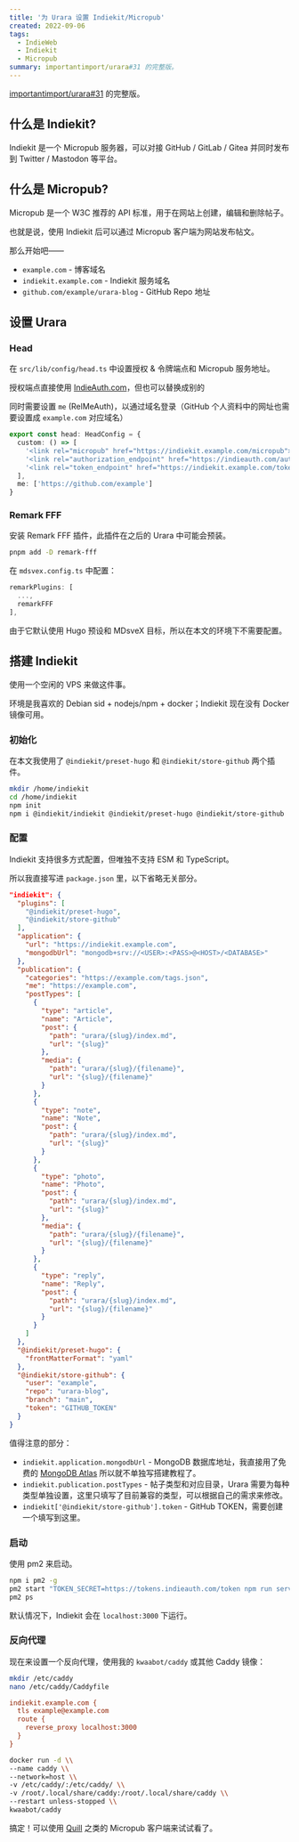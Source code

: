 ```yaml
---
title: '为 Urara 设置 Indiekit/Micropub'
created: 2022-09-06
tags:
  - IndieWeb
  - Indiekit
  - Micropub
summary: importantimport/urara#31 的完整版。
---
```


[importantimport/urara#31](https://github.com/importantimport/urara/discussions/31) 的完整版。

## 什么是 Indiekit?

Indiekit 是一个 Micropub 服务器，可以对接 GitHub / GitLab / Gitea 并同时发布到 Twitter / Mastodon 等平台。

## 什么是 Micropub?

Micropub 是一个 W3C 推荐的 API 标准，用于在网站上创建，编辑和删除帖子。

也就是说，使用 Indiekit 后可以通过 Micropub 客户端为网站发布帖文。

那么开始吧——

- `example.com` - 博客域名
- `indiekit.example.com` - Indiekit 服务域名
- `github.com/example/urara-blog` - GitHub Repo 地址

## 设置 Urara

### Head

在 `src/lib/config/head.ts` 中设置授权 & 令牌端点和 Micropub 服务地址。

授权端点直接使用 [IndieAuth.com](https://indieauth.com)，但也可以替换成别的

同时需要设置 `me` (RelMeAuth)，以通过域名登录（GitHub 个人资料中的网址也需要设置成 `example.com` 对应域名）

```ts title="src/lib/config/head.ts"
export const head: HeadConfig = {
  custom: () => [
    '<link rel="micropub" href="https://indiekit.example.com/micropub">'
    '<link rel="authorization_endpoint" href="https://indieauth.com/auth">',
    '<link rel="token_endpoint" href="https://indiekit.example.com/token">',
  ],
  me: ['https://github.com/example']
}
```

### Remark FFF

安装 Remark FFF 插件，此插件在之后的 Urara 中可能会预装。

```bash
pnpm add -D remark-fff
```

在 `mdsvex.config.ts` 中配置：

```ts title="mdsvex.config.ts"
remarkPlugins: [
  ...,
  remarkFFF
],
```

由于它默认使用 Hugo 预设和 MDsveX 目标，所以在本文的环境下不需要配置。

## 搭建 Indiekit

使用一个空闲的 VPS 来做这件事。

环境是我喜欢的 Debian sid + nodejs/npm + docker；Indiekit 现在没有 Docker 镜像可用。

### 初始化

在本文我使用了 `@indiekit/preset-hugo` 和 `@indiekit/store-github` 两个插件。

```bash
mkdir /home/indiekit
cd /home/indiekit
npm init
npm i @indiekit/indiekit @indiekit/preset-hugo @indiekit/store-github
```

### 配置

Indiekit 支持很多方式配置，但唯独不支持 ESM 和 TypeScript。

所以我直接写进 `package.json` 里，以下省略无关部分。

```json title="/home/indiekit/package.json"
"indiekit": {
  "plugins": [
    "@indiekit/preset-hugo",
    "@indiekit/store-github"
  ],
  "application": {
    "url": "https://indiekit.example.com",
    "mongodbUrl": "mongodb+srv://<USER>:<PASS>@<HOST>/<DATABASE>"
  },
  "publication": {
    "categories": "https://example.com/tags.json",
    "me": "https://example.com",
    "postTypes": [
      {
        "type": "article",
        "name": "Article",
        "post": {
          "path": "urara/{slug}/index.md",
          "url": "{slug}"
        },
        "media": {
          "path": "urara/{slug}/{filename}",
          "url": "{slug}/{filename}"
        }
      },
      {
        "type": "note",
        "name": "Note",
        "post": {
          "path": "urara/{slug}/index.md",
          "url": "{slug}"
        }
      },
      {
        "type": "photo",
        "name": "Photo",
        "post": {
          "path": "urara/{slug}/index.md",
          "url": "{slug}"
        },
        "media": {
          "path": "urara/{slug}/{filename}",
          "url": "{slug}/{filename}"
        }
      },
      {
        "type": "reply",
        "name": "Reply",
        "post": {
          "path": "urara/{slug}/index.md",
          "url": "{slug}/{filename}"
        }
      }
    ]
  },
  "@indiekit/preset-hugo": {
    "frontMatterFormat": "yaml"
  },
  "@indiekit/store-github": {
    "user": "example",
    "repo": "urara-blog",
    "branch": "main",
    "token": "GITHUB_TOKEN"
  }
}
```

值得注意的部分：

- `indiekit.application.mongodbUrl` - MongoDB 数据库地址，我直接用了免费的 [MongoDB Atlas](https://www.mongodb.com/atlas) 所以就不单独写搭建教程了。
- `indiekit.publication.postTypes` - 帖子类型和对应目录，Urara 需要为每种类型单独设置，这里只填写了目前兼容的类型，可以根据自己的需求来修改。
- `indiekit['@indiekit/store-github'].token` - GitHub TOKEN，需要创建一个填写到这里。

### 启动

使用 pm2 来启动。

```bash
npm i pm2 -g
pm2 start "TOKEN_SECRET=https://tokens.indieauth.com/token npm run serve" --name "indiekit"
pm2 ps
```

默认情况下，Indiekit 会在 `localhost:3000` 下运行。

### 反向代理

现在来设置一个反向代理，使用我的 `kwaabot/caddy` 或其他 Caddy 镜像：

```bash
mkdir /etc/caddy
nano /etc/caddy/Caddyfile
```

```ini title="/etc/caddy/Caddyfile"
indiekit.example.com {
  tls example@example.com
  route {
    reverse_proxy localhost:3000
  }
}
```

```bash
docker run -d \\
--name caddy \\
--network=host \\
-v /etc/caddy/:/etc/caddy/ \\
-v /root/.local/share/caddy:/root/.local/share/caddy \\
--restart unless-stopped \\
kwaabot/caddy
```

搞定！可以使用 [Quill](https://quill.p3k.io) 之类的 Micropub 客户端来试试看了。
